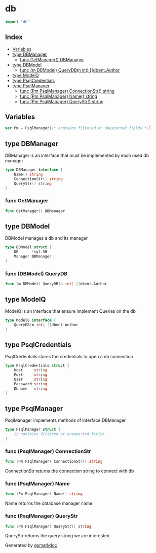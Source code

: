 <!-- Code generated by gomarkdoc. DO NOT EDIT -->

# db

```go
import "db"
```

## Index

- [Variables](<#variables>)
- [type DBManager](<#type-dbmanager>)
  - [func GetManager() DBManager](<#func-getmanager>)
- [type DBModel](<#type-dbmodel>)
  - [func (m DBModel) QueryDB(n int) []dbent.Author](<#func-dbmodel-querydb>)
- [type ModelQ](<#type-modelq>)
- [type PsqlCredentials](<#type-psqlcredentials>)
- [type PsqlManager](<#type-psqlmanager>)
  - [func (Pm PsqlManager) ConnectionStr() string](<#func-psqlmanager-connectionstr>)
  - [func (Pm PsqlManager) Name() string](<#func-psqlmanager-name>)
  - [func (Pm PsqlManager) QueryStr() string](<#func-psqlmanager-querystr>)


## Variables

```go
var Pm = PsqlManager{/* contains filtered or unexported fields */}
```

## type DBManager

DBManager is an interface that must be implemented by each used db manager

```go
type DBManager interface {
    Name() string
    ConnectionStr() string
    QueryStr() string
}
```

### func GetManager

```go
func GetManager() DBManager
```

## type DBModel

DBModel manages a db and its manager

```go
type DBModel struct {
    DB      *sql.DB
    Manager DBManager
}
```

### func \(DBModel\) QueryDB

```go
func (m DBModel) QueryDB(n int) []dbent.Author
```

## type ModelQ

ModelQ is an interface that ensure implement Queries on the db

```go
type ModelQ interface {
    QueryDB(n int) []dbent.Author
}
```

## type PsqlCredentials

PsqlCredentials stores the credentials to open a db connection

```go
type PsqlCredentials struct {
    Host     string
    Port     string
    User     string
    Password string
    Dbname   string
}
```

## type PsqlManager

PsqlManager implements methods of interface DBManager

```go
type PsqlManager struct {
    // contains filtered or unexported fields
}
```

### func \(PsqlManager\) ConnectionStr

```go
func (Pm PsqlManager) ConnectionStr() string
```

ConnectionStr returns the connection string to connect with db

### func \(PsqlManager\) Name

```go
func (Pm PsqlManager) Name() string
```

Name returns the database manager name

### func \(PsqlManager\) QueryStr

```go
func (Pm PsqlManager) QueryStr() string
```

QueryStr returns the query string we are interested



Generated by [gomarkdoc](<https://github.com/princjef/gomarkdoc>)
